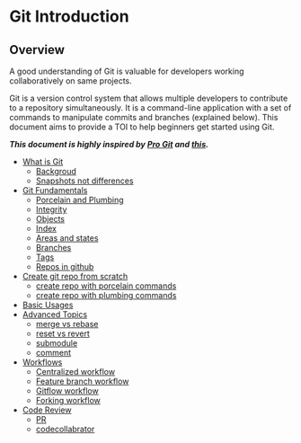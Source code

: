 # Git Introduction

## Overview

A good understanding of Git is valuable for developers working collaboratively on same projects.

Git is a version control system that allows multiple developers to contribute to a repository simultaneously. It is a command-line application with a set of commands to manipulate commits and branches (explained below). This document aims to provide a TOI to help beginners get started using Git.

***This document is highly inspired by [Pro Git](https://git-scm.com/book/en/v2) and [this](https://www.atlassian.com/git/tutorials/learn-git-with-bitbucket-cloud).***

<!-- TOC -->
- [What is Git](doc/what_is_git.md)
  - [Backgroud](doc/what_is_git.md#background)
  - [Snapshots not differences](doc/what_is_git.md#snapshots-not-differences)  
- [Git Fundamentals](doc/git_fundamentals.md)
  - [Porcelain and Plumbing](doc/git_fundamentals.md#porcelain-and-plumbing)
  - [Integrity](doc/git_fundamentals.md#integrity)
  - [Objects](doc/git_fundamentals.md#objects)
  - [Index](doc/git_fundamentals.md#index)
  - [Areas and states](doc/git_fundamentals.md#areas-and-states)
  - [Branches](doc/git_fundamentals.md#branches)  
  - [Tags](doc/git_fundamentals.md#tags)
  - [Repos in github](doc/git_fundamentals.md#repos-in-github)
- [Create git repo from scratch](doc/git_internals.md)
  - [create repo with porcelain commands](doc/git_internals.md#create-repo-with-porcelin-commands)
  - [create repo with plumbing commands](doc/git_internals.md#create-repo-with-plumbing-commands)
- [Basic Usages](doc/basic_usage.md)
- [Advanced Topics](doc/advanced_topics.md)
  - [merge vs rebase](doc/advanced_topics.md#merge-vs-rebase)
  - [reset vs revert](doc/advanced_topics.md#reset-vs-revert)
  - [submodule](doc/advanced_topics.md#submodule)
  - [comment](doc/advanced_topics.md#comment)  
- [Workflows](doc/git_workflows.md)
  - [Centralized workflow](doc/git_workflows.md#centralized-workflow)  
  - [Feature branch workflow](doc/git_workflows.md#feature-branch-workflow)
  - [Gitflow workflow](doc/git_workflows.md#gitflow-workflow)  
  - [Forking workflow](doc/git_workflows.md#forking-workflow)  
- [Code Review](doc/code_review.md)
  - [PR](doc/code_review.md#pr)
  - [codecollabrator](doc/code_review.md#codecollabrator)  
<!-- /TOC -->

